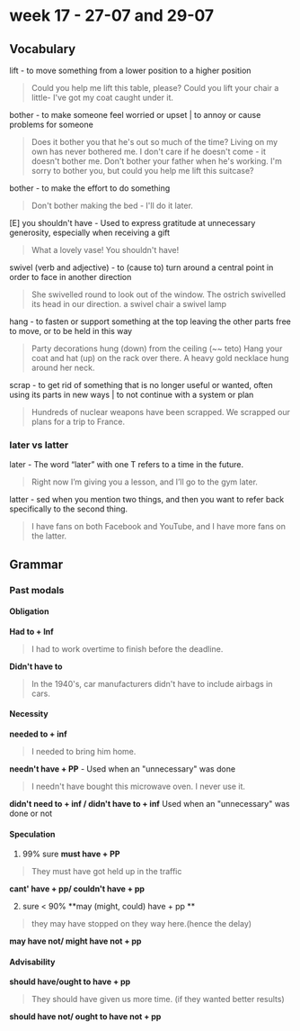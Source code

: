 # week 17 - 27-07 and 29-07

## Vocabulary 

lift - to move something from a lower position to a higher position
> Could you help me lift this table, please?
> Could you lift your chair a little- I've got my coat caught under it.

bother - to make someone feel worried or upset | to annoy or cause problems for someone
> Does it bother you that he's out so much of the time?
> Living on my own has never bothered me.
> I don't care if he doesn't come - it doesn't bother me.
> Don't bother your father when he's working.
> I'm sorry to bother you, but could you help me lift this suitcase?

bother - to make the effort to do something
>  Don't bother making the bed - I'll do it later.

[E] you shouldn't have - Used to express gratitude at unnecessary generosity, especially when receiving a gift
> What a lovely vase! You shouldn't have!

swivel (verb and adjective) - to (cause to) turn around a central point in order to face in another direction
> She swivelled round to look out of the window.
> The ostrich swivelled its head in our direction.
> a swivel chair
> a swivel lamp

hang - to fasten or support something at the top leaving the other parts free to move, or to be held in this way
> Party decorations hung (down) from the ceiling (~~ teto)
> Hang your coat and hat (up) on the rack over there.
> A heavy gold necklace hung around her neck.

scrap - to get rid of something that is no longer useful or wanted, often using its parts in new ways | to not continue with a system or plan
> Hundreds of nuclear weapons have been scrapped.
> We scrapped our plans for a trip to France. 

### later  vs latter
later - The word “later” with one T refers to a time in the future.
> Right now I’m giving you a lesson, and I’ll go to the gym later.

latter - sed when you mention two things, and then you want to refer back specifically to the second thing.
> I have fans on both Facebook and YouTube, and I have more fans on the latter.

## Grammar
### Past modals

#### Obligation 
**Had to + Inf**
> I had to work overtime to finish before the deadline.

**Didn't have to**
> In the 1940's, car manufacturers didn't have to include airbags in cars.

#### Necessity
**needed to + inf**
> I needed to bring him home.

**needn't have + PP** - 
Used when an "unnecessary" was done
> I needn't have bought this microwave oven. I never use it.

**didn't need to + inf / didn't have to + inf**
Used when an "unnecessary" was done or not
> 

#### Speculation
1. 99% sure 
**must have + PP**
> They must have got held up in the traffic

**cant' have + pp/ couldn't have + pp**
>

2. sure < 90%
**may (might, could) have + pp **
> they may have stopped on they way here.(hence the delay)

**may have not/ might have not  + pp**
> 

#### Advisability
**should have/ought to have + pp**
> They should have given us more time. (if they wanted better results)

**should have not/ ought to have not + pp**
